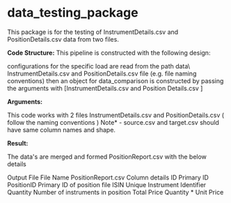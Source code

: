 # data_testing_package
This package is for the testing of InstrumentDetails.csv and PositionDetails.csv data from two files. 



**Code Structure:**
This pipeline is constructed with the following design: 

configurations for the specific load are read from the path data\ InstrumentDetails.csv and PositionDetails.csv file (e.g. file naming conventions) then an object for data_comparison is constructed by passing the arguments with  [InstrumentDetails.csv and Position Details.csv  ]


**Arguments:**

This code works with 2 files InstrumentDetails.csv and PositionDetails.csv ( follow the naming conventions )
Note* - source.csv and target.csv should have same column names and shape.


**Result:**

The data's are merged and formed PositionReport.csv with the below details 


Output File
File Name PositionReport.csv
Column details
ID Primary ID
PositionID Primary ID of position file
ISIN Unique Instrument Identifier
Quantity Number of instruments in position
Total Price Quantity * Unit Price
